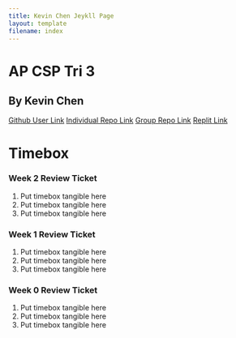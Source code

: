 ```yaml
---
title: Kevin Chen Jeykll Page
layout: template
filename: index
--- 
```


# AP CSP Tri 3

## By Kevin Chen
[Github User Link](https://github.com/Kevinc023032)
[Individual Repo Link](https://github.com/Kevinc023032/Tri-3-Thingy)
[Group Repo Link](https://github.com/kar722/CSPTri3/tree/gh-pages)
[Replit Link](https://replit.com/@KevinChen138/Tri-3-Thingy#.replit) 

# Timebox
### Week 2 Review Ticket
1. Put timebox tangible here
2. Put timebox tangible here
3. Put timebox tangible here

### Week 1 Review Ticket
1. Put timebox tangible here
2. Put timebox tangible here
3. Put timebox tangible here

### Week 0 Review Ticket
1. Put timebox tangible here
2. Put timebox tangible here
3. Put timebox tangible here
